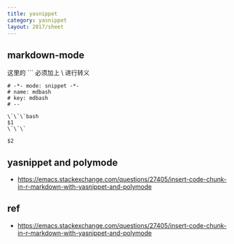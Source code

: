 ```yaml
---
title: yasnippet
category: yasnippet
layout: 2017/sheet
---
```



## markdown-mode

这里的 ``` 必须加上 \ 进行转义

```
# -*- mode: snippet -*-
# name: mdbash
# key: mdbash
# --

\`\`\`bash
$1
\`\`\`

$2
```

## yasnippet and polymode

- https://emacs.stackexchange.com/questions/27405/insert-code-chunk-in-r-markdown-with-yasnippet-and-polymode


## ref
- https://emacs.stackexchange.com/questions/27405/insert-code-chunk-in-r-markdown-with-yasnippet-and-polymode
